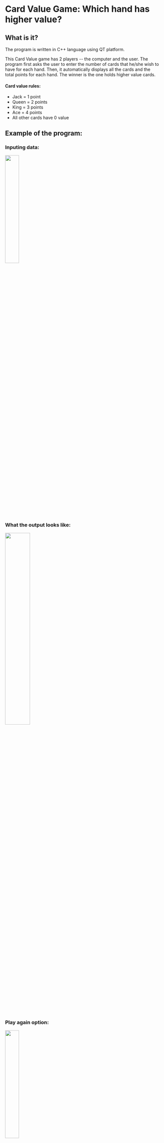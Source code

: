 # Card Value Game: Which hand has higher value? 
## What is it?
The program is written in C++ language using QT platform. 

This Card Value game has 2 players -- the computer and the user. The program first asks the user to enter the number of cards that he/she wish to have for each hand. Then, it automatically displays all the cards and the total points for each hand. The winner is the one holds higher value cards.

#### Card value rules:
* Jack = 1 point
* Queen = 2 points
* King = 3 points
* Ace = 4 points
* All other cards have 0 value 

## Example of the program:
### Inputing data:

<img src="https://github.com/tphuong141607/YesCode-Card-Value-Game/blob/master/Example%20of%20the%20Program%20Input.png" width="30%">

### What the output looks like:

<img src="https://github.com/tphuong141607/YesCode-Card-Value-Game/blob/master/Example%20of%20the%20output.png" width="40%">

### Play again option:
<img src="https://github.com/tphuong141607/YesCode-Card-Value-Game/blob/master/Example%20of%20the%20Program.png" width="30%">


## How to run this program on your computer locally? (Macintosh operating systems)
#### Method 1: Using terminal
1. Download [Homebrew](https://brew.sh/) if you don't have it installed
2. Open terminal
3. Download QT by typing `brew install qt5` (I purpusely put QT version 5 to avoid any incompatible error) 
3. Type: `export PATH="/usr/local/opt/qt/bin:$PATH"`
5. Go to the `CardValueGame` directory
6. Type `qmake`
7. Type `make`
8. Type `./CardValueGame`

#### Method 2: Using Qt app
1. Download QT [here](https://www.qt.io/download)
2. Open the project on the QT application simply by double click on the `CardValueGame.pro` file
3. Run the program

Note: `CardValueGame.pro` file is in YesCode-Card-Value-Game/CardValueGame/CardValueGame.pro
